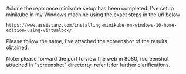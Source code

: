 #clone the repo once minikube setup has been completed.
I've setup minikube in my Windows machine using the exact steps in the url below
```
https://www.assistanz.com/installing-minikube-on-windows-10-home-edition-using-virtualbox/
```

Please follow the same, I've attached the screenshot of the results obtained. 

Note: please forward the port to view the web in 8080, (screenshot attached in "screenshot" directorty, refer it for further clarifications. 
